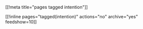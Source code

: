 [[!meta title="pages tagged intention"]]

[[!inline pages="tagged(intention)" actions="no" archive="yes"
feedshow=10]]
